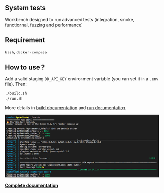## System tests

Workbench designed to run advanced tests (integration, smoke, functionnal, fuzzing and performance)

## Requirement

`bash`, `docker-compose`

## How to use ? 

Add a valid staging `DD_API_KEY` environment variable (you can set it in a `.env` file). Then:

```bash
./build.sh
./run.sh
```

More details in [build documentation](https://github.com/DataDog/system-tests/blob/master/docs/execute/build.md) and [run documentation](https://github.com/DataDog/system-tests/blob/master/docs/execute/run.md).

![Output on success](./utils/assets/output.png?raw=true)

**[Complete documentation](https://github.com/DataDog/system-tests/blob/master/docs)**
